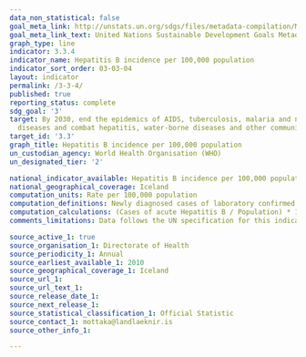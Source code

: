 ```yaml
---
data_non_statistical: false
goal_meta_link: http://unstats.un.org/sdgs/files/metadata-compilation/Metadata-Goal-3.pdf
goal_meta_link_text: United Nations Sustainable Development Goals Metadata (pdf 865kB)
graph_type: line
indicator: 3.3.4
indicator_name: Hepatitis B incidence per 100,000 population
indicator_sort_order: 03-03-04
layout: indicator
permalink: /3-3-4/
published: true
reporting_status: complete
sdg_goal: '3'
target: By 2030, end the epidemics of AIDS, tuberculosis, malaria and neglected tropical
  diseases and combat hepatitis, water-borne diseases and other communicable diseases
target_id: '3.3'
graph_title: Hepatitis B incidence per 100,000 population
un_custodian_agency: World Health Organisation (WHO)
un_designated_tier: '2'

national_indicator_available: Hepatitis B incidence per 100,000 population
national_geographical_coverage: Iceland
computation_units: Rate per 100,000 population
computation_definitions: Newly diagnosed cases of laboratory confirmed acute hepatitis B (IgM positive).
computation_calculations: (Cases of acute Hepatitis B / Population) * 100,000
comments_limitations: Data follows the UN specification for this indicator. This indicator has been identified in collaboration with topic experts.

source_active_1: true
source_organisation_1: Directorate of Health
source_periodicity_1: Annual
source_earliest_available_1: 2010
source_geographical_coverage_1: Iceland
source_url_1: 
source_url_text_1: 
source_release_date_1: 
source_next_release_1: 
source_statistical_classification_1: Official Statistic
source_contact_1: mottaka@landlaeknir.is
source_other_info_1: 

---
```

